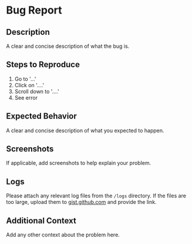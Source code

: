 # Bug Report

## Description

A clear and concise description of what the bug is.

## Steps to Reproduce

1. Go to '...'
2. Click on '....'
3. Scroll down to '....'
4. See error

## Expected Behavior

A clear and concise description of what you expected to happen.

## Screenshots

If applicable, add screenshots to help explain your problem.

## Logs

Please attach any relevant log files from the `/logs` directory. If the files are too large, upload them to [gist.github.com](https://gist.github.com) and provide the link.

## Additional Context

Add any other context about the problem here.